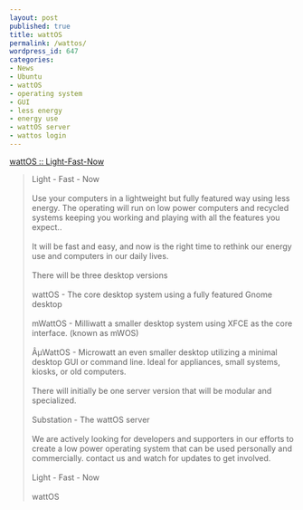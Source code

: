 ```yaml
---
layout: post
published: true
title: wattOS
permalink: /wattos/
wordpress_id: 647
categories:
- News
- Ubuntu
- wattOS
- operating system
- GUI
- less energy
- energy use
- wattOS server
- wattos login
---
```



<a href="http://www.planetwatt.com/">wattOS :: Light-Fast-Now</a><br /><blockquote>Light - Fast - Now<br /><br />Use your computers in a lightweight but fully featured way using less energy. The operating will run on low power computers and recycled systems keeping you working and playing with all the features you expect..<br /><br />It will be fast and easy, and now is the right time to rethink our energy use and computers in our daily lives.<br /><br />There will be three desktop versions<br /><br />wattOS - The core desktop system using a fully featured Gnome desktop<br /><br />mWattOS - Milliwatt a smaller desktop system using XFCE as the core interface. (known as mWOS)<br /><br />&Acirc;&micro;WattOS - Microwatt an even smaller desktop utilizing a minimal desktop GUI or command line. Ideal for appliances, small systems, kiosks, or old computers.<br /><br />There will initially be one server version that will be modular and specialized.<br /><br />Substation - The wattOS server<br /><br />We are actively looking for developers and supporters in our efforts to create a low power operating system that can be used personally and commercially. contact us and watch for updates to get involved.<br /><br />Light - Fast - Now<br /><br />wattOS</blockquote>
